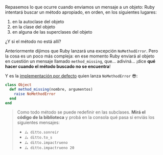 Repasemos lo que ocurre cuando enviamos un mensaje a un objeto: Ruby intentará buscar un método apropiado, en orden, en los siguientes lugares: 

1. en la autoclase del objeto
2. en la clase del objeto
3. en alguna de las superclases del objeto

¿Y si el método no está allí? 

Anteriormente dijimos que Ruby lanzará una excepción `NoMethodError`. Pero la cosa es un poco más compleja: en ese momento Ruby enviará al objeto en cuestión un mensaje llamado `method_missing`, que... adiviná... ¡dice **qué hacer cuando el método buscado no se encuentra**!

Y es la [implementación por defecto](https://ruby-doc.org/core-2.2.0/BasicObject.html#method-i-method_missing) quien lanza `NoMethodError` :sunglasses:: 

```ruby
class Object
  def method_missing(nombre, argumentos)
    raise NoMethodError
  end
end
```

> Como todo método se puede redefinir en las subclases. **Mirá el código de la biblioteca** y
> probá en la consola qué pasa si enviás los siguientes mensajes: 
> 
> * `ム ditto.sonreir`
> * `ム ditto.to_s`
> * `ム ditto.impactrueno`
> * `ム ditto.impactrueno 20`
>



